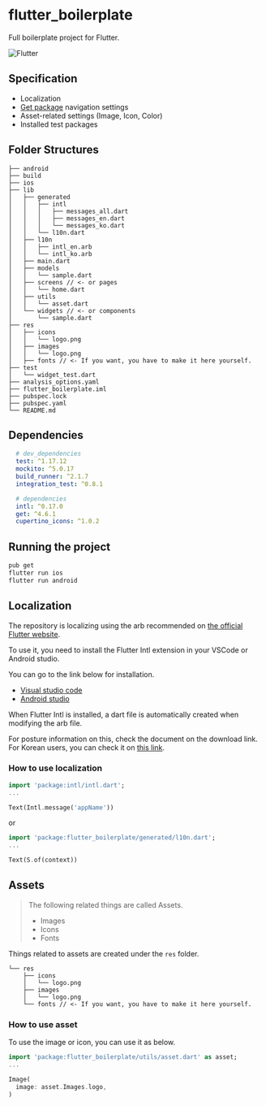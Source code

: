# flutter_boilerplate

Full boilerplate project for Flutter.

![Flutter](https://docs.flutter.dev/assets/images/shared/brand/flutter/logo/flutter-lockup.png)

## Specification

* Localization
* [Get package](https://pub.dev/packages/get) navigation settings
* Asset-related settings (Image, Icon, Color)
* Installed test packages

## Folder Structures

```text
├── android
├── build
├── ios
├── lib
│   ├── generated
│   │   ├── intl
│   │   │   ├── messages_all.dart
│   │   │   ├── messages_en.dart
│   │   │   └── messages_ko.dart
│   │   └── l10n.dart
│   ├── l10n
│   │   ├── intl_en.arb
│   │   └── intl_ko.arb
│   ├── main.dart
│   ├── models
│   │   └── sample.dart
│   ├── screens // <- or pages
│   │   └── home.dart
│   ├── utils
│   │   └── asset.dart
│   └── widgets // <- or components
│       └── sample.dart
├── res
│   ├── icons
│   │   └── logo.png
│   ├── images
│   │   └── logo.png
│   ├── fonts // <- If you want, you have to make it here yourself.
├── test
│   └── widget_test.dart
├── analysis_options.yaml
├── flutter_boilerplate.iml
├── pubspec.lock
├── pubspec.yaml
└── README.md
```

## Dependencies

```yaml
  # dev_dependencies
  test: ^1.17.12
  mockito: ^5.0.17
  build_runner: ^2.1.7
  integration_test: ^0.8.1

  # dependencies
  intl: ^0.17.0
  get: ^4.6.1
  cupertino_icons: ^1.0.2
```

## Running the project

```sh
pub get
flutter run ios
flutter run android
```

## Localization

The repository is localizing using the arb recommended on [the official Flutter website](https://docs.flutter.dev/development/accessibility-and-localization/internationalization).

To use it, you need to install the Flutter Intl extension in your VSCode or Android studio.

You can go to the link below for installation.

* [Visual studio code](https://marketplace.visualstudio.com/items?itemName=localizely.flutter-intl)
* [Android studio](https://plugins.jetbrains.com/plugin/13666-flutter-intl)

When Flutter Intl is installed, a dart file is automatically created when modifying the arb file.

For posture information on this, check the document on the download link.
For Korean users, you can check it on [this link](https://medium.com/flutter-seoul/flutter-localizations-%EC%99%84%EC%A0%84-%EC%A0%95%EB%B3%B5-%ED%95%98%EA%B8%B0-8fa5f50a3fd2).

### How to use localization

```dart
import 'package:intl/intl.dart';
...

Text(Intl.message('appName'))
```

or

```dart
import 'package:flutter_boilerplate/generated/l10n.dart';
...

Text(S.of(context))
```

## Assets

> The following related things are called Assets.
>
> * Images
> * Icons
> * Fonts
>
Things related to assets are created under the `res` folder.

```text
└── res
    ├── icons
    │   └── logo.png
    ├── images
    │   └── logo.png
    └── fonts // <- If you want, you have to make it here yourself.
```

### How to use asset

To use the image or icon, you can use it as below.

```dart
import 'package:flutter_boilerplate/utils/asset.dart' as asset;
...

Image(
  image: asset.Images.logo,
)
```
